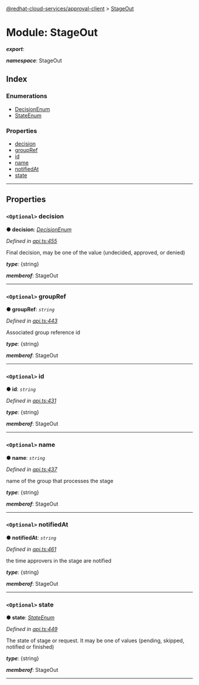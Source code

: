 [@redhat-cloud-services/approval-client](../README.md) > [StageOut](../modules/stageout.md)

# Module: StageOut

*__export__*: 

*__namespace__*: StageOut

## Index

### Enumerations

* [DecisionEnum](../enums/stageout.decisionenum.md)
* [StateEnum](../enums/stageout.stateenum.md)

### Properties

* [decision](stageout.md#decision)
* [groupRef](stageout.md#groupref)
* [id](stageout.md#id)
* [name](stageout.md#name)
* [notifiedAt](stageout.md#notifiedat)
* [state](stageout.md#state)

---

## Properties

<a id="decision"></a>

### `<Optional>` decision

**● decision**: *[DecisionEnum](../enums/stageout.decisionenum.md)*

*Defined in [api.ts:455](https://github.com/RedHatInsights/javascript-clients/blob/master/packages/approval/api.ts#L455)*

Final decision, may be one of the value (undecided, approved, or denied)

*__type__*: {string}

*__memberof__*: StageOut

___
<a id="groupref"></a>

### `<Optional>` groupRef

**● groupRef**: *`string`*

*Defined in [api.ts:443](https://github.com/RedHatInsights/javascript-clients/blob/master/packages/approval/api.ts#L443)*

Associated group reference id

*__type__*: {string}

*__memberof__*: StageOut

___
<a id="id"></a>

### `<Optional>` id

**● id**: *`string`*

*Defined in [api.ts:431](https://github.com/RedHatInsights/javascript-clients/blob/master/packages/approval/api.ts#L431)*

*__type__*: {string}

*__memberof__*: StageOut

___
<a id="name"></a>

### `<Optional>` name

**● name**: *`string`*

*Defined in [api.ts:437](https://github.com/RedHatInsights/javascript-clients/blob/master/packages/approval/api.ts#L437)*

name of the group that processes the stage

*__type__*: {string}

*__memberof__*: StageOut

___
<a id="notifiedat"></a>

### `<Optional>` notifiedAt

**● notifiedAt**: *`string`*

*Defined in [api.ts:461](https://github.com/RedHatInsights/javascript-clients/blob/master/packages/approval/api.ts#L461)*

the time approvers in the stage are notified

*__type__*: {string}

*__memberof__*: StageOut

___
<a id="state"></a>

### `<Optional>` state

**● state**: *[StateEnum](../enums/stageout.stateenum.md)*

*Defined in [api.ts:449](https://github.com/RedHatInsights/javascript-clients/blob/master/packages/approval/api.ts#L449)*

The state of stage or request. It may be one of values (pending, skipped, notified or finished)

*__type__*: {string}

*__memberof__*: StageOut

___

